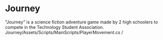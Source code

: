 # Journey
"Journey" is a science fiction adventure game made by 2 high schoolers to compete in the Technology Student Association. Journey/Assets/Scripts/MainScripts/PlayerMovement.cs /
